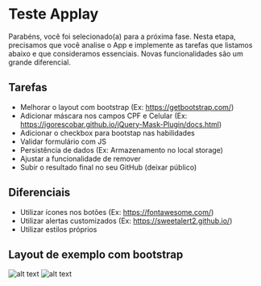 # Teste Applay

Parabéns, você foi selecionado(a) para a próxima fase. Nesta etapa, precisamos que você analise o App e implemente as tarefas que listamos abaixo e que consideramos essenciais. Novas funcionalidades são um grande diferencial.

## Tarefas
  - Melhorar o layout com bootstrap (Ex: https://getbootstrap.com/)
  - Adicionar máscara nos campos CPF e Celular (Ex: https://igorescobar.github.io/jQuery-Mask-Plugin/docs.html)
  - Adicionar o checkbox para bootstap nas habilidades
  - Validar formulário com JS
  - Persistência de dados (Ex: Armazenamento no local storage)
  - Ajustar a funcionalidade de remover
  - Subir o resultado final no seu GitHub (deixar público)

## Diferenciais
  - Utilizar ícones nos botões (Ex: https://fontawesome.com/)
  - Utilizar alertas customizados (Ex: https://sweetalert2.github.io/)
  - Utilizar estilos próprios

## Layout de exemplo com bootstrap
![alt text](https://imgur.com/dVmkO3s)
![alt text](https://imgur.com/EC2t5un)


